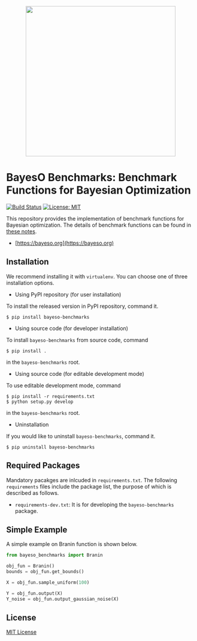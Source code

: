 <p align="center">
<img src="https://github.com/jungtaekkim/bayeso/blob/main/docs/_static/assets/logo_bayeso_capitalized.svg" width="400" />
</p>

# BayesO Benchmarks: Benchmark Functions for Bayesian Optimization
[![Build Status](https://github.com/jungtaekkim/bayeso-benchmarks/actions/workflows/pytest.yml/badge.svg)](https://github.com/jungtaekkim/bayeso-benchmarks/actions/workflows/pytest.yml)
[![License: MIT](https://img.shields.io/badge/License-MIT-yellow.svg)](https://opensource.org/licenses/MIT)

This repository provides the implementation of benchmark functions for Bayesian optimization.
The details of benchmark functions can be found in [these notes](https://jungtaek.github.io/notes/benchmarks_bo.pdf).

* [https://bayeso.org](https://bayeso.org)

## Installation
We recommend installing it with `virtualenv`.
You can choose one of three installation options.

* Using PyPI repository (for user installation)

To install the released version in PyPI repository, command it.

```shell
$ pip install bayeso-benchmarks
```

* Using source code (for developer installation)

To install `bayeso-benchmarks` from source code, command

```shell
$ pip install .
```
in the `bayeso-benchmarks` root.

* Using source code (for editable development mode)

To use editable development mode, command

```shell
$ pip install -r requirements.txt
$ python setup.py develop
```
in the `bayeso-benchmarks` root.

* Uninstallation

If you would like to uninstall `bayeso-benchmarks`, command it.

```shell
$ pip uninstall bayeso-benchmarks
```

## Required Packages
Mandatory pacakges are inlcuded in `requirements.txt`.
The following `requirements` files include the package list, the purpose of which is described as follows.

* `requirements-dev.txt`: It is for developing the `bayeso-benchmarks` package.

## Simple Example
A simple example on Branin function is shown below.
```python
from bayeso_benchmarks import Branin

obj_fun = Branin()
bounds = obj_fun.get_bounds()

X = obj_fun.sample_uniform(100)

Y = obj_fun.output(X)
Y_noise = obj_fun.output_gaussian_noise(X)
```

## License
[MIT License](LICENSE)
